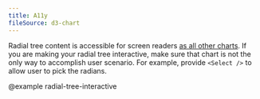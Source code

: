 ```yaml
---
title: A11y
fileSource: d3-chart
---
```


Radial tree content is accessible for screen readers [as all other charts](/data-display/d3-chart/). If you are making your radial tree interactive, make sure that chart is not the only way to accomplish user scenario. For example, provide `<Select />` to allow user to pick the radians.

@example radial-tree-interactive
